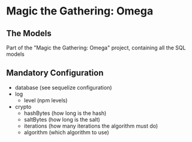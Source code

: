 # Magic the Gathering: Omega

## The Models

Part of the "Magic the Gathering: Omega" project, containing all the SQL models

## Mandatory Configuration

- database (see sequelize configuration)
- log
  - level (npm levels)
- crypto
  - hashBytes (how long is the hash)
  - saltBytes (how long is the salt)
  - iterations (how many iterations the algorithm must do)
  - algorithm (which algorithm to use)
